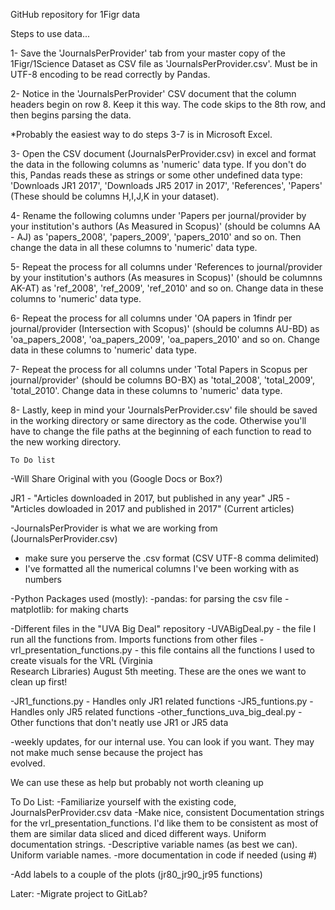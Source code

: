 GitHub repository for 1Figr data


Steps to use data...

1- Save the 'JournalsPerProvider' tab from your master copy of the 1Figr/1Science Dataset as CSV file as 'JournalsPerProvider.csv'.  Must be in 
UTF-8 encoding to be read correctly by Pandas.

2- Notice in the 'JournalsPerProvider' CSV document that the column headers begin on row 8. Keep it this way. The code 
skips to the 8th row, and then begins parsing the data.

*Probably the easiest way to do steps 3-7 is in Microsoft Excel. 

3- Open the CSV document (JournalsPerProvider.csv) in excel and 
format the data in the following columns as 'numeric' data type. If you don't do this, Pandas reads these as strings or some 
other undefined data type:
'Downloads JR1 2017', 'Downloads JR5 2017 in 2017', 'References', 'Papers' (These should be columns H,I,J,K in your dataset).

4- Rename the following columns under 'Papers per journal/provider by your institution's authors (As Measured in Scopus)' 
(should be columns AA - AJ) as 'papers_2008', 'papers_2009', 'papers_2010' and so on. Then change the data in all these 
columns to 'numeric' data type.

5- Repeat the process for all columns under 'References to journal/provider by your institution's authors (As measures in 
Scopus)' (should be columnns AK-AT) as 'ref_2008', 'ref_2009', 'ref_2010' and so on. Change data in these columns to 
'numeric' data type.

6- Repeat the process for all columns under 'OA papers in 1findr per journal/provider (Intersection with Scopus)' (should be 
columns AU-BD) as 'oa_papers_2008', 'oa_papers_2009', 'oa_papers_2010' and so on. Change data in these columns to 'numeric' 
data type.

7- Repeat the process for all columns under 'Total Papers in Scopus per journal/provider' (should be columns BO-BX) as 
'total_2008', 'total_2009', 'total_2010'. Change data in these columns to 'numeric' data type.

8- Lastly, keep in mind your 'JournalsPerProvider.csv' file should be saved in the working directory or same directory as the 
code. Otherwise you'll have to change the file paths at the beginning of each function to read to the new working directory. 








~~~~~~~~~
To Do list
~~~~~~~~~
-Will Share Original with you (Google Docs or Box?)

JR1 - "Articles downloaded in 2017, but published in any year"
JR5 - "Articles dowloaded in 2017 and published in 2017" (Current articles)

-JournalsPerProvider is what we are working from (JournalsPerProvider.csv)
  - make sure you perserve the .csv format (CSV UTF-8 comma delimited)
  - I've formatted all the numerical columns I've been working with as numbers
  
-Python Packages used (mostly):
  -pandas: for parsing the csv file
  -matplotlib: for making charts
  
-Different files in the "UVA Big Deal" repository
  -UVABigDeal.py - the file I run all the functions from. Imports functions from other files
  -vrl_presentation_functions.py - this file contains all the functions I used to create visuals for the VRL (Virginia         
                                   Research Libraries) August 5th meeting. These are the ones we want to clean up first!
                                   
  -JR1_functions.py - Handles only JR1 related functions
  -JR5_funtions.py - Handles only JR5 related functions
  -other_functions_uva_big_deal.py - Other functions that don't neatly use JR1 or JR5 data
  
  -weekly updates, for our internal use. You can look if you want. They may not make much sense because the project has     
  evolved.
  
  We can use these as help but probably not worth cleaning up


To Do List:
-Familiarize yourself with the existing code, JournalsPerProvider.csv data
-Make nice, consistent Documentation strings for the vrl_presentation_functions. I'd like them to be consistent as most of 
them are similar data sliced and diced different ways. Uniform documentation strings.
-Descriptive variable names (as best we can). Uniform variable names.
-more documentation in code if needed (using #)

-Add labels to a couple of the plots (jr80_jr90_jr95 functions)


Later:
-Migrate project to GitLab?

  
  

